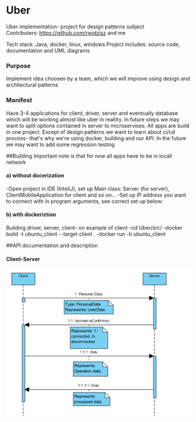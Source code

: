 # Uber
Uber implementation- project for design patterns subject </br>
Contributers: https://github.com/rwidzisz and me   

Tech stack: Java, docker, linux, windows
Project includes: source code, documentation and UML diagrams

### Purpose
Implement idea choosen by a team, which we will improve using design and architectural patterns

### Manifest
Have 3-4 applications for client, driver, server and eventually database which will be working almost like uber in reallity. In future steps we may want to split options contained in server to microservises. All apps are build in one project. Except of design patterns we want to learn about ci/cd process- that's why we're using docker, building and our API. In the future we may want to add some regression testing 

##Building
Important note is that for now all apps have to be in locall network
#### a) without docerization
-Open project in IDE (InteliJ), set up Main class: Server (for server), ClientMobileApplication for client and so on...
-Set up IP address you want to connect with in program arguments, see correct set up below:

#### b) with dockeriztion
Building driver, server, client- on example of client
-cd Uber/src/
-docker build -t ubuntu_client --target client .
-docker run -ti ubuntu_client

##API documentation and description
#### Client-Server
![](Diagrams/Clinet-Server-API.png)
